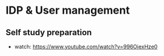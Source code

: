 # IDP & User management

## Self study preparation
- watch: https://www.youtube.com/watch?v=996OiexHze0

